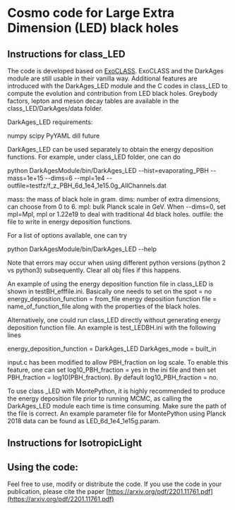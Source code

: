 # Cosmo code for Large Extra Dimension (LED) black holes

## Instructions for class_LED

The code is developed based on [ExoCLASS](https://github.com/lesgourg/class_public/tree/ExoCLASS). ExoCLASS and the DarkAges module are still usable in their vanilla way. Additional features are introduced with the DarkAges_LED module and the C codes in class_LED to compute the evolution and contribution from LED black holes. Greybody factors, lepton and meson decay tables are available in the class_LED/DarkAges/data folder.

DarkAges_LED requirements:

numpy
scipy
PyYAML
dill
future

DarkAges_LED can be used separately to obtain the energy deposition functions. For example, under class_LED folder, one can do

python DarkAgesModule/bin/DarkAges_LED --hist=evaporating_PBH --mass=1e+15 --dims=6 --mpl=1e4 --outfile=testfz/f_z_PBH_6d_1e4_1e15.0g_AllChannels.dat

mass: the mass of black hole in gram.
dims: number of extra dimensions, can choose from 0 to 6.
mpl: bulk Planck scale in GeV. When --dims=0, set mpl=Mpl, mpl or 1.22e19 to deal with traditional 4d black holes.
outfile: the file to write in energy deposition functions.

For a list of options available, one can try

python DarkAgesModule/bin/DarkAges_LED --help

Note that errors may occur when using different python versions (python 2 vs python3) subsequently. Clear all obj files if this happens.

An example of using the energy deposition function file in class_LED is shown in testBH_efffile.ini. Basically one needs to set
on the spot = no
energy_deposition_function = from_file
energy deposition function file = name_of_function_file
along with the properties of the black holes.

Alternatively, one could run class_LED directly without generating energy deposition function file. An example is test_LEDBH.ini with the following lines

energy_deposition_function = DarkAges_LED
DarkAges_mode = built_in

input.c has been modified to allow PBH_fraction on log scale. To enable this feature, one can set log10_PBH_fraction = yes in the ini file and then set PBH_fraction = log10(PBH_fraction). By default log10_PBH_fraction = no.

To use class _LED with MontePython, it is highly recommended to produce the energy deposition file prior to running MCMC, as calling the DarkAges_LED module each time is time consuming. Make sure the path of the file is correct. An example parameter file for MontePython using Planck 2018 data can be found as LED_6d_1e4_1e15g.param.

## Instructions for IsotropicLight

## Using the code:

Feel free to use, modify or distribute the code. If you use the code in your publication, please cite the paper [https://arxiv.org/pdf/2201.11761.pdf](https://arxiv.org/pdf/2201.11761.pdf)
